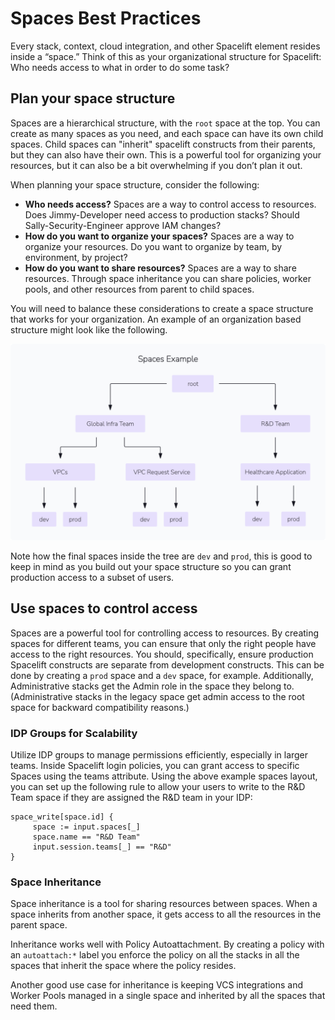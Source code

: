 # Spaces Best Practices

Every stack, context, cloud integration, and other Spacelift element resides inside a “space.”
Think of this as your organizational structure for Spacelift: Who needs access to what in order to do some task?

## Plan your space structure

Spaces are a hierarchical structure, with the `root` space at the top.
You can create as many spaces as you need, and each space can have its own child spaces.
Child spaces can "inherit" spacelift constructs from their parents, but they can also have their own.
This is a powerful tool for organizing your resources, but it can also be a bit overwhelming if you don’t plan it out.

When planning your space structure, consider the following:

- **Who needs access?** Spaces are a way to control access to resources. Does Jimmy-Developer need access to production stacks? Should Sally-Security-Engineer approve IAM changes?
- **How do you want to organize your spaces?** Spaces are a way to organize your resources. Do you want to organize by team, by environment, by project?
- **How do you want to share resources?** Spaces are a way to share resources. Through space inheritance you can share policies, worker pools, and other resources from parent to child spaces.

You will need to balance these considerations to create a space structure that works for your organization.
An example of an organization based structure might look like the following.

![](<../../assets/screenshots/best-practices/spaces/spaces-example.png>)

Note how the final spaces inside the tree are `dev` and `prod`, this is good to keep in mind as you build out your space structure so you can grant production access to a subset of users.

## Use spaces to control access

Spaces are a powerful tool for controlling access to resources.
By creating spaces for different teams, you can ensure that only the right people have access to the right resources.
You should, specifically, ensure production Spacelift constructs are separate from development constructs. This can be done by creating a `prod` space and a `dev` space, for example.
Additionally, Administrative stacks get the Admin role in the space they belong to. (Administrative stacks in the legacy space get admin access to the root space for backward compatibility reasons.)

### IDP Groups for Scalability

Utilize IDP groups to manage permissions efficiently, especially in larger teams.
Inside Spacelift login policies, you can grant access to specific Spaces using the teams attribute.
Using the above example spaces layout, you can set up the following rule to allow your users to write to the R&D Team space if they are assigned the R&D team in your IDP:

```rego
space_write[space.id] {
     space := input.spaces[_]
     space.name == "R&D Team"
     input.session.teams[_] == "R&D"
}
```

### Space Inheritance

Space inheritance is a tool for sharing resources between spaces.
When a space inherits from another space, it gets access to all the resources in the parent space.

Inheritance works well with Policy Autoattachment. By creating a policy with an `autoattach:*` label you enforce the policy on all the stacks in all the spaces that inherit the space where the policy resides.

Another good use case for inheritance is keeping VCS integrations and Worker Pools managed in a single space and inherited by all the spaces that need them.
